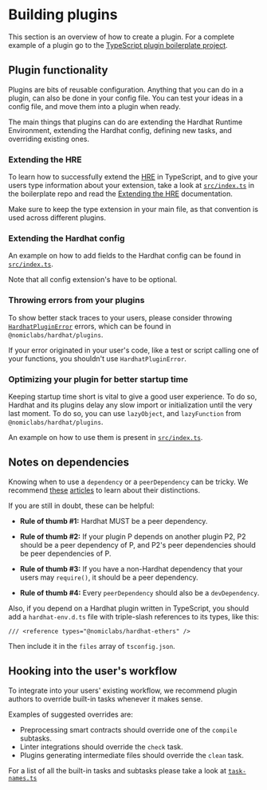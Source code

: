 # Building plugins

This section is an overview of how to create a plugin. For a complete example of a
plugin go to the [TypeScript plugin boilerplate project](https://github.com/nomiclabs/hardhat-ts-plugin-boilerplate/).

## Plugin functionality

Plugins are bits of reusable configuration. Anything that you can do in a plugin, can also be done in your config file. You can test your ideas in a config file, and move them into a plugin when ready.

The main things that plugins can do are extending the Hardhat Runtime Environment, extending the Hardhat config, defining new tasks, and overriding existing ones.

### Extending the HRE

To learn how to successfully extend the [HRE](./hardhat-runtime-environment.md) in TypeScript, and to give your users type information about your extension, take a look at [`src/index.ts`](https://github.com/nomiclabs/hardhat-ts-plugin-boilerplate/blob/master/src/index.ts) in the boilerplate repo and read the [Extending the HRE](./hardhat-runtime-environment.md#extending-the-hre) documentation.

Make sure to keep the type extension in your main file, as that convention is used across different plugins.

### Extending the Hardhat config

An example on how to add fields to the Hardhat config can be found in [`src/index.ts`](https://github.com/nomiclabs/hardhat-ts-plugin-boilerplate/blob/master/src/index.ts).

Note that all config extension's have to be optional.

### Throwing errors from your plugins

To show better stack traces to your users, please consider throwing [`HardhatPluginError`](/api/classes/hardhatpluginerror.html#constructors) errors, which can be found in `@nomiclabs/hardhat/plugins`.

If your error originated in your user's code, like a test or script calling one of your functions, you shouldn't use `HardhatPluginError`.

### Optimizing your plugin for better startup time

Keeping startup time short is vital to give a good user experience. To do so, Hardhat and its plugins delay any slow import or initialization until the very last moment. To do so, you can use `lazyObject`, and `lazyFunction` from `@nomiclabs/hardhat/plugins`.

An example on how to use them is present in [`src/index.ts`](https://github.com/nomiclabs/hardhat-ts-plugin-boilerplate/blob/master/src/index.ts).

## Notes on dependencies

Knowing when to use a `dependency` or a `peerDependency` can be tricky. We recommend [these](https://yarnpkg.com/blog/2018/04/18/dependencies-done-right/) [articles](https://lexi-lambda.github.io/blog/2016/08/24/understanding-the-npm-dependency-model/) to learn about their distinctions.

If you are still in doubt, these can be helpful:

- **Rule of thumb #1:** Hardhat MUST be a peer dependency.

- **Rule of thumb #2:** If your plugin P depends on another plugin P2, P2 should be a peer dependency of P, and P2's peer dependencies should be peer dependencies of P.

- **Rule of thumb #3:** If you have a non-Hardhat dependency that your users may `require()`, it should be a peer dependency.

- **Rule of thumb #4:** Every `peerDependency` should also be a `devDependency`.

Also, if you depend on a Hardhat plugin written in TypeScript, you should add a `hardhat-env.d.ts` file with triple-slash references to its types, like this:

```
/// <reference types="@nomiclabs/hardhat-ethers" />
```

Then include it in the `files` array of `tsconfig.json`.

## Hooking into the user's workflow

To integrate into your users' existing workflow, we recommend plugin authors to override built-in tasks whenever it makes sense.

Examples of suggested overrides are:

- Preprocessing smart contracts should override one of the `compile` subtasks.
- Linter integrations should override the `check` task.
- Plugins generating intermediate files should override the `clean` task.

For a list of all the built-in tasks and subtasks please take a look at [`task-names.ts`](https://github.com/nomiclabs/hardhat/blob/master/packages/hardhat/src/builtin-tasks/task-names.ts)

